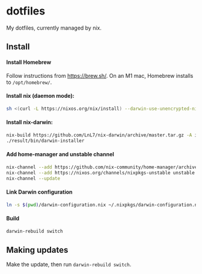 # dotfiles

My dotfiles, currently managed by nix.

## Install

#### Install Homebrew

Follow instructions from https://brew.sh/. On an M1 mac, Homebrew installs to `/opt/homebrew/`.

#### Install nix (daemon mode): 

```sh
sh <(curl -L https://nixos.org/nix/install) --darwin-use-unencrypted-nix-store-volume --daemon
```

#### Install nix-darwin:

```sh
nix-build https://github.com/LnL7/nix-darwin/archive/master.tar.gz -A installer
./result/bin/darwin-installer
```
        
#### Add home-manager and unstable channel 

```sh
nix-channel --add https://github.com/nix-community/home-manager/archive/master.tar.gz home-manager
nix-channel --add https://nixos.org/channels/nixpkgs-unstable unstable
nix-channel --update
```

#### Link Darwin configuration

```sh
ln -s $(pwd)/darwin-configuration.nix ~/.nixpkgs/darwin-configuration.nix
```

#### Build

```sh
darwin-rebuild switch
```

## Making updates

Make the update, then run `darwin-rebuild switch`.
